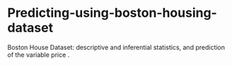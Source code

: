 # Predicting-using-boston-housing-dataset
Boston House Dataset: descriptive and inferential statistics, and prediction of the variable price .
